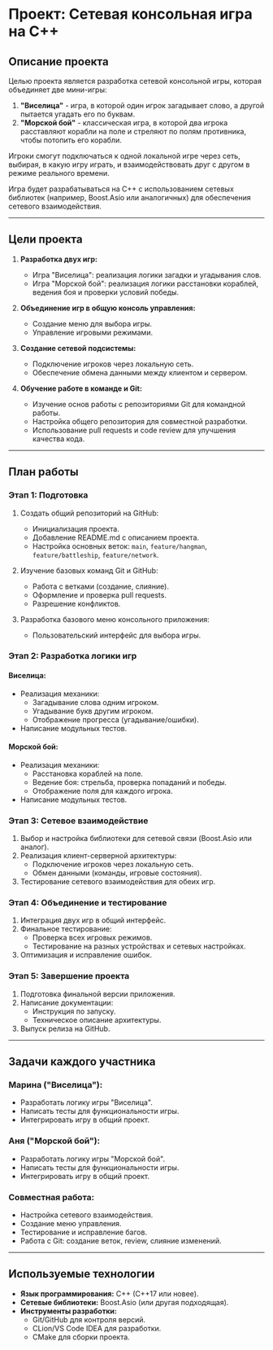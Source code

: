 # Проект: Сетевая консольная игра на C++

## Описание проекта
Целью проекта является разработка сетевой консольной игры, которая объединяет две мини-игры:
1. **"Виселица"** \- игра, в которой один игрок загадывает слово, а другой пытается угадать его по буквам.
2. **"Морской бой"** \- классическая игра, в которой два игрока расставляют корабли на поле и стреляют по полям противника, чтобы потопить его корабли.

Игроки смогут подключаться к одной локальной игре через сеть, выбирая, в какую игру играть, и взаимодействовать друг с другом в режиме реального времени. 

Игра будет разрабатываться на C++ с использованием сетевых библиотек (например, Boost.Asio или аналогичных) для обеспечения сетевого взаимодействия.

---

## Цели проекта
1. **Разработка двух игр:**
   - Игра "Виселица": реализация логики загадки и угадывания слов.
   - Игра "Морской бой": реализация логики расстановки кораблей, ведения боя и проверки условий победы.

2. **Объединение игр в общую консоль управления:**
   - Создание меню для выбора игры.
   - Управление игровыми режимами.

3. **Создание сетевой подсистемы:**
   - Подключение игроков через локальную сеть.
   - Обеспечение обмена данными между клиентом и сервером.

4. **Обучение работе в команде и Git:**
   - Изучение основ работы с репозиториями Git для командной работы.
   - Настройка общего репозитория для совместной разработки.
   - Использование pull requests и code review для улучшения качества кода.

---

## План работы

### Этап 1: Подготовка
1. Создать общий репозиторий на GitHub:
   - Инициализация проекта.
   - Добавление README.md с описанием проекта.
   - Настройка основных веток: `main`, `feature/hangman`, `feature/battleship`, `feature/network`.

2. Изучение базовых команд Git и GitHub:
   - Работа с ветками (создание, слияние).
   - Оформление и проверка pull requests.
   - Разрешение конфликтов.

3. Разработка базового меню консольного приложения:
   - Пользовательский интерфейс для выбора игры.

### Этап 2: Разработка логики игр
#### Виселица:
- Реализация механики:
  - Загадывание слова одним игроком.
  - Угадывание букв другим игроком.
  - Отображение прогресса (угадывание/ошибки).
- Написание модульных тестов.

#### Морской бой:
- Реализация механики:
  - Расстановка кораблей на поле.
  - Ведение боя: стрельба, проверка попаданий и победы.
  - Отображение поля для каждого игрока.
- Написание модульных тестов.

### Этап 3: Сетевое взаимодействие
1. Выбор и настройка библиотеки для сетевой связи (Boost.Asio или аналог).
2. Реализация клиент-серверной архитектуры:
   - Подключение игроков через локальную сеть.
   - Обмен данными (команды, игровые состояния).
3. Тестирование сетевого взаимодействия для обеих игр.

### Этап 4: Объединение и тестирование
1. Интеграция двух игр в общий интерфейс.
2. Финальное тестирование:
   - Проверка всех игровых режимов.
   - Тестирование на разных устройствах и сетевых настройках.
3. Оптимизация и исправление ошибок.

### Этап 5: Завершение проекта
1. Подготовка финальной версии приложения.
2. Написание документации:
   - Инструкция по запуску.
   - Техническое описание архитектуры.
3. Выпуск релиза на GitHub.

---

## Задачи каждого участника

### Марина ("Виселица"):
- Разработать логику игры "Виселица".
- Написать тесты для функциональности игры.
- Интегрировать игру в общий проект.

### Аня ("Морской бой"):
- Разработать логику игры "Морской бой".
- Написать тесты для функциональности игры.
- Интегрировать игру в общий проект.

### Совместная работа:
- Настройка сетевого взаимодействия.
- Создание меню управления.
- Тестирование и исправление багов.
- Работа с Git: создание веток, review, слияние изменений.

---

## Используемые технологии
- **Язык программирования:** C++ (C++17 или новее).
- **Сетевые библиотеки:** Boost.Asio (или другая подходящая).
- **Инструменты разработки:**
  - Git/GitHub для контроля версий.
  - CLion/VS Code IDEA для разработки.
  - CMake для сборки проекта.
